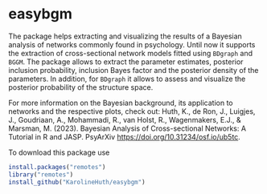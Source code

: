 # easybgm

The package helps extracting and visualizing the results of a Bayesian analysis of networks commonly found in psychology. Until now it supports the extraction of cross-sectional network models fitted using `BDgraph` and `BGGM`. The package allows to extract the parameter estimates, posterior inclusion probability, inclusion Bayes factor and the posterior density of the parameters. In addition, for `BDgraph` it allows to assess and visualize the posterior probability of the structure space. 

For more information on the Bayesian background, its application to networks and the respective plots, check out: Huth, K., de Ron, J., Luigjes, J., Goudriaan, A., Mohammadi, R., van Holst, R., Wagenmakers, E.J., \& Marsman, M. (2023). Bayesian Analysis of Cross-sectional Networks: A Tutorial in R and JASP. PsyArXiv https://doi.org/10.31234/osf.io/ub5tc.

To download this package use

```r
install.packages("remotes")
library("remotes")
install_github("KarolineHuth/easybgm")
```
